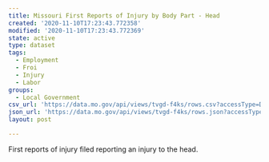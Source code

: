 ```yaml
---
title: Missouri First Reports of Injury by Body Part - Head
created: '2020-11-10T17:23:43.772358'
modified: '2020-11-10T17:23:43.772369'
state: active
type: dataset
tags:
  - Employment
  - Froi
  - Injury
  - Labor
groups:
  - Local Government
csv_url: 'https://data.mo.gov/api/views/tvgd-f4ks/rows.csv?accessType=DOWNLOAD'
json_url: 'https://data.mo.gov/api/views/tvgd-f4ks/rows.json?accessType=DOWNLOAD'
layout: post

---
```

First reports of injury filed reporting an injury to the head.
